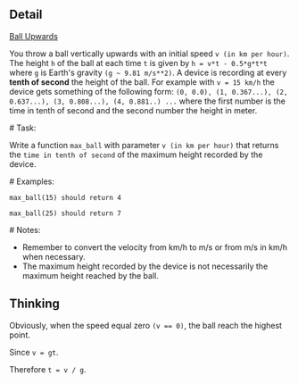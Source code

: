 ## Detail

[Ball Upwards](https://www.codewars.com/kata/ball-upwards/train/rust)

You throw a ball vertically upwards with an initial speed `v (in km per hour)`. The height `h` of the ball at each time `t` is given by `h = v*t - 0.5*g*t*t` where `g` is Earth's gravity `(g ~ 9.81 m/s**2)`. A device is recording at every **tenth of second** the height of the ball. For example with `v = 15 km/h` the device gets something of the following form: `(0, 0.0), (1, 0.367...), (2, 0.637...), (3, 0.808...), (4, 0.881..) ...` where the first number is the time in tenth of second and the second number the height in meter.

\# Task:

Write a function `max_ball` with parameter `v (in km per hour)` that returns the `time in tenth of second` of the maximum height recorded by the device.

\# Examples:

`max_ball(15) should return 4`

`max_ball(25) should return 7`

\# Notes:

- Remember to convert the velocity from km/h to m/s or from m/s in km/h when necessary.
- The maximum height recorded by the device is not necessarily the maximum height reached by the ball.

## Thinking

Obviously, when the speed equal zero `(v == 0)`, the ball reach the highest point.

Since `v = gt`.

Therefore `t = v / g`.